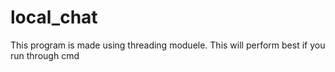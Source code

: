 # local_chat
This program is made using threading moduele.
This will perform best if you run through cmd
